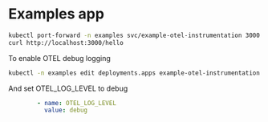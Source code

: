 # Examples app

```sh
kubectl port-forward -n examples svc/example-otel-instrumentation 3000:3000
curl http://localhost:3000/hello
```

To enable OTEL debug logging

```sh
kubectl -n examples edit deployments.apps example-otel-instrumentation
```

And set OTEL_LOG_LEVEL to debug

```yaml
        - name: OTEL_LOG_LEVEL
          value: debug
```
